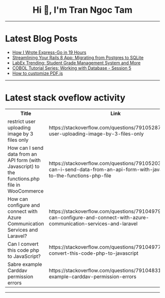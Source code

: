<h1 align="center">Hi 👋, I'm Tran Ngoc Tam</h1>

---

# Latest Blog Posts 
<!-- BLOG-POST-LIST:START -->
- [How I Wrote Express-Go in 19 Hours](https://dev.to/brunociccarino/how-i-wrote-express-go-in-19-hours-3ndh)
- [Streamlining Your Rails 8 App: Migrating from Postgres to SQLite](https://dev.to/visini/streamlining-your-rails-8-app-migrating-from-postgres-to-sqlite-5gd7)
- [LabEx Trending: Student Grade Management System and More](https://dev.to/labex/labex-trending-student-grade-management-system-and-more-2fao)
- [COBOL Tutorial Series: Working with Database - Session 5](https://dev.to/ngtduc693/cobol-tutorial-series-working-with-database-session-5-42gp)
- [How to customize PDF.js](https://dev.to/gleamtech/how-to-customize-pdfjs-3po7)
<!-- BLOG-POST-LIST:END -->

---

# Latest stack oveflow activity
<table>
  <tr><th>Title</th><th>Link</th></tr>
  <!-- STACKOVERFLOW:START --><tr><td>restrict user uploading image by 3 files only</td><td>https://stackoverflow.com/questions/79105287/restrict-user-uploading-image-by-3-files-only</td></tr><tr><td>How can I send data from an API form &lpar;with Javascript&rpar; to the functions.php file in WooCommerce</td><td>https://stackoverflow.com/questions/79105203/how-can-i-send-data-from-an-api-form-with-javascript-to-the-functions-php-file</td></tr><tr><td>How can configure and connect with Azure Communication Services and Laravel?</td><td>https://stackoverflow.com/questions/79104979/how-can-configure-and-connect-with-azure-communication-services-and-laravel</td></tr><tr><td>Can I convert this code php to JavaScript?</td><td>https://stackoverflow.com/questions/79104977/can-i-convert-this-code-php-to-javascript</td></tr><tr><td>Sabre example Carddav permission errors</td><td>https://stackoverflow.com/questions/79104831/sabre-example-carddav-permission-errors</td></tr><!-- STACKOVERFLOW:END -->
</table>

---


